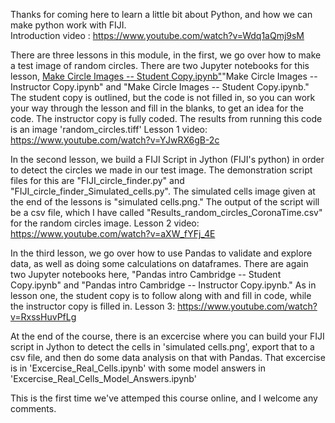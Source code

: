 Thanks for coming here to learn a little bit about Python, and how we can make python work with FIJI.  
Introduction video : https://www.youtube.com/watch?v=Wdq1aQmj9sM



There are three lessons in this module, in the first, we go over how to make a test image of random circles.  There are two Jupyter notebooks for this lesson, <a href="https://github.com/IAFIG-RMS/Python-for-Bioimage-Analysis/blob/master/sessions/day01-image-processing-and-general-analysis/03_fiji-to-python/Make%20Circle%20Images%20--%20Student%20Copy.ipynb">Make Circle Images -- Student Copy.ipynb"</a>"Make Circle Images -- Instructor Copy.ipynb" and "Make Circle Images -- Student Copy.ipynb." The student copy is outlined, but the code is not filled in, so you can work your way through the lesson and fill in the blanks, to get an idea for the code.  The instructor copy is fully coded.  The results from running this code is an image 'random_circles.tiff'
Lesson 1 video: https://www.youtube.com/watch?v=YJwRX6gB-2c

In the second lesson, we build a FIJI Script in Jython (FIJI's python) in order to detect the circles we made in our test image.  The demonstration script files for this are "FIJI_circle_finder.py" and "FIJI_circle_finder_Simulated_cells.py".  The simulated cells image given at the end of the lessons is "simulated cells.png." The output of the script will be a csv file, which I have called "Results_random_circles_CoronaTime.csv" for the random circles image.
Lesson 2 video: https://www.youtube.com/watch?v=aXW_fYFj_4E

In the third lesson, we go over how to use Pandas to validate and explore data, as well as doing some calculations on dataframes.  There are again two Jupyter notebooks here, "Pandas intro Cambridge -- Student Copy.ipynb" and "Pandas intro Cambridge -- Instructor Copy.ipynb." As in lesson one, the student copy is to follow along with and fill in code, while the instructor copy is filled in. 
Lesson 3: https://www.youtube.com/watch?v=RxssHuvPfLg

At the end of the course, there is an excercise where you can build your FIJI script in Jython to detect the cells in 'simulated cells.png', export that to a csv file, and then do some data analysis on that with Pandas.  That excercise is in 'Excercise_Real_Cells.ipynb' with some model answers in 'Excercise_Real_Cells_Model_Answers.ipynb'

This is the first time we've attemped this course online, and I welcome any comments.  
